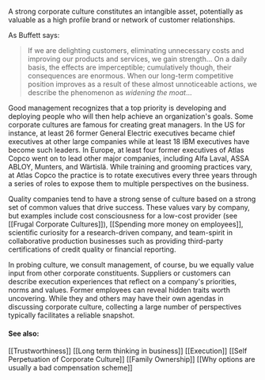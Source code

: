 A strong corporate culture constitutes  an intangible asset, potentially as valuable as a high profile brand or network of customer relationships.

As Buffett says:
> If we are delighting customers, eliminating unnecessary costs and improving our products and services, we gain strength... On a daily basis, the effects are imperceptible; cumulatively though, their consequences  are enormous. When our long-term competitive position improves as a result of these almost unnoticeable actions, we describe the phenomenon as *widening the moat*...


Good management recognizes that a top priority is developing and deploying people who will then help achieve an organization's goals. Some corporate cultures are famous for creating great managers. In the US for instance, at least 26 former General Electric executives became chief executives at other large companies while at least 18 IBM executives have become such leaders. In Europe, at least four former executives of Atlas Copco went on to lead other major companies, including Alfa Laval, ASSA ABLOY, Munters, and Wärtislä.
While training and grooming practices vary, at Atlas Copco the practice is to rotate executives every three years through a series of roles to expose them to multiple perspectives on the business.

Quality companies tend to have a strong sense of culture based on a strong set of common values that drive success. These values vary by company, but examples include cost consciousness  for a low-cost provider (see [[Frugal Corporate Cultures]]), [[Spending more money on employees]], scientific curiosity for a research-driven company, and team-spirit in collaborative production businesses such as providing third-party certifications of credit quality or financial reporting.

In probing culture, we consult management, of course, bu we equally value input from other corporate constituents. Suppliers or customers can describe execution experiences that reflect on a company's priorities, norms and values. Former employees can reveal hidden traits worth uncovering. While they and others may have their own agendas in discussing corporate culture, collecting a large number of perspectives typically facilitates a reliable snapshot.

#### See also:

[[Trustworthiness]]
[[Long term thinking in business]]
[[Execution]]
[[Self Perpetuation of Corporate Culture]]
[[Family Ownership]]
[[Why options are usually a bad compensation scheme]]
